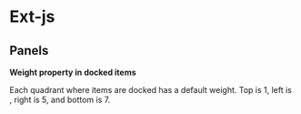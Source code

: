 # Ext-js

## Panels

**Weight property in docked items**

Each quadrant where items are docked has a default weight.
Top is 1, left is , right is 5, and bottom is 7.
